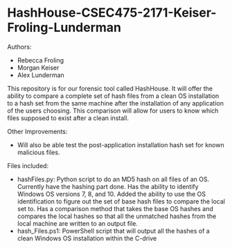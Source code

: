 # HashHouse-CSEC475-2171-Keiser-Froling-Lunderman

Authors:
 - Rebecca Froling
 - Morgan Keiser
 - Alex Lunderman

This repository is for our forensic tool called HashHouse. 
It will offer the ability to compare a complete set of hash files from a clean OS installation to a hash set from the same machine after the installation of any application of the users choosing.
This comparison will allow for users to know which files supposed to exist after a clean install.

Other Improvements:
- Will also be able test the post-application installation hash set for known malicious files.

Files included:
- hashFiles.py: Python script to do an MD5 hash on all files of an OS. Currently have the hashing part done. Has the ability to identify Windows OS versions 7, 8, and 10. Added the ability to use the OS identification to figure out the set of base hash files to compare the local set to. Has a comparison method that takes the base OS hashes and compares the local hashes so that all the unmatched hashes from the local machine are written to an output file.
- hash\_Files.ps1: PowerShell script that will output all the hashes of a clean Windows OS installation within the C-drive
